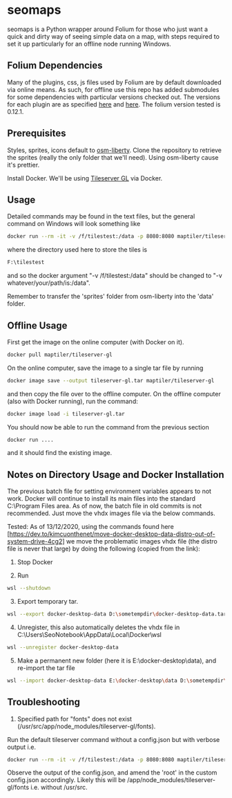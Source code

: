 # seomaps

seomaps is a Python wrapper around Folium for those who just want a quick and dirty way of seeing simple data on a map, with steps required to set it up particularly for an offline node running Windows.

## Folium Dependencies

Many of the plugins, css, js files used by Folium are by default downloaded via online means. As such, for offline use this repo has added submodules for some dependencies with particular versions checked out. The versions for each plugin are as specified [here](https://python-visualization.github.io/folium/plugins.html) and [here](https://python-visualization.github.io/folium/modules.html). The folium version tested is 0.12.1.

## Prerequisites

Styles, sprites, icons default to [osm-liberty](https://github.com/maputnik/osm-liberty). Clone the repository to retrieve the sprites (really the only folder that we'll need).
Using osm-liberty cause it's prettier.

Install Docker. We'll be using [Tileserver GL](https://tileserver.readthedocs.io/en/latest/installation.html) via Docker.

## Usage

Detailed commands may be found in the text files, but the general command on Windows will look something like

```bash
docker run --rm -it -v /f/tilestest:/data -p 8080:8080 maptiler/tileserver-gl --mbtiles osm-2017-07-03-v3_6_1-planet.mbtiles --verbose -c osm_liberty_config.json
```

where the directory used here to store the tiles is

```bash
F:\tilestest
```

and so the docker argument "-v /f/tilestest:/data" should be changed to "-v whatever/your/path/is:/data".

Remember to transfer the 'sprites' folder from osm-liberty into the 'data' folder.


## Offline Usage

First get the image on the online computer (with Docker on it).

```bash
docker pull maptiler/tileserver-gl
```

On the online computer, save the image to a single tar file by running

```bash
docker image save --output tileserver-gl.tar maptiler/tileserver-gl
```

and then copy the file over to the offline computer.
On the offline computer (also with Docker running), run the command:

```bash
docker image load -i tileserver-gl.tar
```

You should now be able to run the command from the previous section

```bash
docker run ....
```

and it should find the existing image.

## Notes on Directory Usage and Docker Installation

The previous batch file for setting environment variables appears to not work. Docker will continue to install its main files into the standard C:\Program Files area.
As of now, the batch file in old commits is not recommended. Just move the vhdx images file via the below commands.

Tested: As of 13/12/2020, using the commands found here [https://dev.to/kimcuonthenet/move-docker-desktop-data-distro-out-of-system-drive-4cg2] we move the problematic images
vhdx file (the distro file is never that large) by doing the following (copied from the link):

1) Stop Docker

2) Run
```bash
wsl --shutdown
```

3) Export temporary tar.
```bash
wsl --export docker-desktop-data D:\sometempdir\docker-desktop-data.tar
```

4) Unregister, this also automatically deletes the vhdx file in C:\Users\SeoNotebook\AppData\Local\Docker\wsl
```bash
wsl --unregister docker-desktop-data
```

5) Make a permanent new folder (here it is E:\docker-desktop\data), and re-import the tar file
```bash
wsl --import docker-desktop-data E:\docker-desktop\data D:\sometempdir\docker-desktop-data.tar --version 2
```

## Troubleshooting

1) Specified path for "fonts" does not exist (/usr/src/app/node_modules/tileserver-gl/fonts).

Run the default tileserver command without a config.json but with verbose output i.e.
```bash
docker run --rm -it -v /f/tilestest:/data -p 8080:8080 maptiler/tileserver-gl --mbtiles osm-2017-07-03-v3_6_1-planet.mbtiles --verbose
```

Observe the output of the config.json, and amend the 'root' in the custom config.json accordingly. Likely this will be /app/node_modules/tileserver-gl/fonts i.e. without /usr/src.

